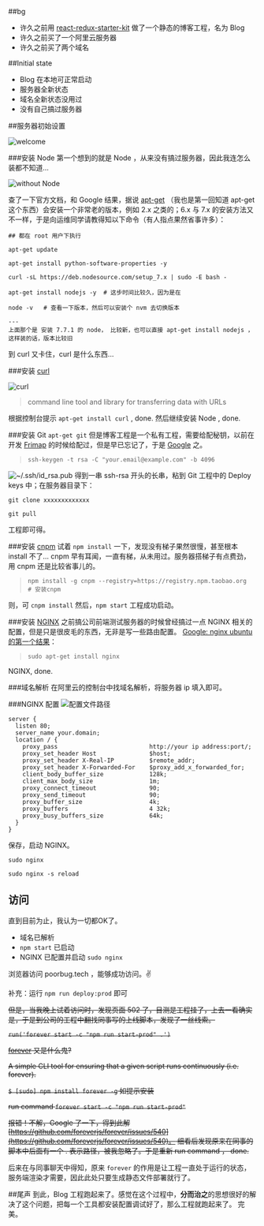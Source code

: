 ##bg
* 许久之前用 [react-redux-starter-kit](https://github.com/poorbug/react-redux-starter-kit) 做了一个静态的博客工程，名为 Blog
* 许久之前买了一个阿里云服务器
* 许久之前买了两个域名

##Initial state
* Blog 在本地可正常启动
* 服务器全新状态
* 域名全新状态没用过
* 没有自己搞过服务器

##服务器初始设置

![welcome](http://omhr7p9e5.bkt.clouddn.com/blog/welcome.png)

###安装 Node
第一个想到的就是 Node ，从来没有搞过服务器，因此我连怎么装都不知道...

![without Node](http://omhr7p9e5.bkt.clouddn.com/blog/without%20node.png)

查了一下官方文档，和 Google 结果，据说 [apt-get](http://baike.baidu.com/item/apt-get) （我也是第一回知道 apt-get 这个东西）会安装一个非常老的版本，例如 2.x 之类的；6.x 与 7.x 的安装方法又不一样，于是向运维同学请教得知以下命令（有人指点果然省事许多）：
```
## 都在 root 用户下执行

apt-get update

apt-get install python-software-properties -y

curl -sL https://deb.nodesource.com/setup_7.x | sudo -E bash -
  
apt-get install nodejs -y  # 这步时间比较久，因为是在

node -v   # 查看一下版本，然后可以安装个 nvm 去切换版本

---
上面那个是 安装 7.7.1 的 node， 比较新，也可以直接 apt-get install nodejs ， 这样装的话，版本比较旧
```
到 curl 又卡住，curl 是什么东西...

###安装 [curl](https://curl.haxx.se/)

![curl](http://omhr7p9e5.bkt.clouddn.com/blog/curl.png)

> command line tool and library 
> for transferring data with URLs

根据控制台提示 `apt-get install curl` , done. 
然后继续安装 Node , done.

###安装 Git
`apt-get git`
但是博客工程是一个私有工程，需要给配秘钥，以前在开发 [Frimap](http://www.wandoujia.com/apps/com.frimap) 的时候给配过，但是早已忘记了，于是 [Google](https://docs.gitlab.com/ce/ssh/README.html) 之。
> `ssh-keygen -t rsa -C "your.email@example.com" -b 4096`

![~/.ssh/id_rsa.pub](http://omhr7p9e5.bkt.clouddn.com/blog/ssh.png)
得到一串 ssh-rsa 开头的长串，粘到 Git 工程中的 Deploy keys 中；在服务器目录下：
```
git clone xxxxxxxxxxxxx

git pull
```
工程即可得。

###安装 [cnpm](https://npm.taobao.org/)
试着 `npm install` 一下，发现没有梯子果然很慢，甚至根本 install 不了...
cnpm 早有耳闻，一直有梯，从未用过。服务器搭梯子有点费劲，用 cnpm 还是比较省事儿的。

> `npm install -g cnpm --registry=https://registry.npm.taobao.org   # 安装cnpm`

则，可 `cnpm install`
然后，`npm start` 工程成功启动。

###安装 [NGINX](https://nginx.org/en/)
之前搞公司前端测试服务器的时候曾经搞过一点 NGINX 相关的配置，但是只是很皮毛的东西，无非是写一些路由配置。
[Google: nginx ubuntu 的第一个结果](https://www.digitalocean.com/community/tutorials/how-to-install-nginx-on-ubuntu-14-04-lts)：
> `sudo apt-get install nginx`

NGINX, done. 

###域名解析
在阿里云的控制台中找域名解析，将服务器 ip 填入即可。

###NGINX 配置
![配置文件路径](http://omhr7p9e5.bkt.clouddn.com/blog/nginx%20default.png)
```
server {
  listen 80;
  server_name your.domain;
  location / {
    proxy_pass                          http://your ip address:port/;
    proxy_set_header Host               $host;
    proxy_set_header X-Real-IP          $remote_addr;
    proxy_set_header X-Forwarded-For    $proxy_add_x_forwarded_for;
    client_body_buffer_size             128k;
    client_max_body_size                1m;
    proxy_connect_timeout               90;
    proxy_send_timeout                  90;
    proxy_buffer_size                   4k;
    proxy_buffers                       4 32k;
    proxy_busy_buffers_size             64k;
  }
}
```
保存，启动 NGINX。
```
sudo nginx

sudo nginx -s reload
```


## 访问
直到目前为止，我认为一切都OK了。
* 域名已解析
* `npm start` 已启动
* NGINX 已配置并启动 `sudo nginx`

浏览器访问 poorbug.tech ，能够成功访问。✌️

补充：运行 `npm run deploy:prod` 即可

~~但是，当我晚上试着访问时，发现页面 502 了，目测是工程挂了，上去一看确实是，于是到公司的工程中翻找同事写的上线脚本，发现了一丝线索。~~

~~`run('forever start -c "npm run start-prod" .')`~~

~~[forever](https://www.npmjs.com/package/forever) 又是什么鬼?~~

~~A simple CLI tool for ensuring that a given script runs continuously (i.e. forever).~~

~~`$ [sudo] npm install forever -g` 如提示安装~~

~~run command `forever start -c "npm run start-prod"`~~

~~报错！不解，Google 了一下，得到此解 [https://github.com/foreverjs/forever/issues/540](https://github.com/foreverjs/forever/issues/540)。
细看后发现原来在同事的脚本中后面有一个 . 表示路径，被我忽略了。于是重新 run command ， done.~~

后来在与同事聊天中得知，原来 `forever` 的作用是让工程一直处于运行的状态，服务端渲染才需要，因此此处只要生成静态文件部署就行了。

##尾声
到此，Blog 工程跑起来了。感觉在这个过程中，**分而治之**的思想很好的解决了这个问题，把每一个工具都安装配置调试好了，那么工程就跑起来了。
完美。
